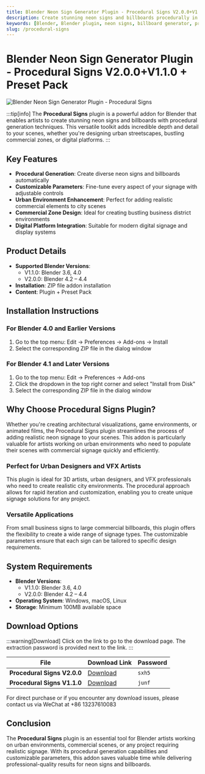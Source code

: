 ```yaml
---
title: Blender Neon Sign Generator Plugin - Procedural Signs V2.0.0+V1.1.0 + Preset Pack
description: Create stunning neon signs and billboards procedurally in Blender with the Procedural Signs plugin. This powerful addon offers customizable parameters for generating a wide variety of neon signage effects for urban environments, commercial zones, and digital platforms.
keywords: [Blender, Blender plugin, neon signs, billboard generator, procedural modeling, 3D signage, urban design, commercial signage, VFX tools, Blender addon]
slug: /procedural-signs
---
```

<!--Above is frontmatter Part-generate depend on content meet Google Seo, you need to balance automation efficiency with Google’s core ranking factors—especially E-E-A-T (Experience, Expertise, Authoritativeness, Trustworthiness), -->

<!--First Part-This is Title -->
# Blender Neon Sign Generator Plugin - Procedural Signs V2.0.0+V1.1.0 + Preset Pack

<!--Second Part-This is First Banner -->
![Blender Neon Sign Generator Plugin - Procedural Signs](https://www.gfxcamp.com/wp-content/uploads/2023/12/Procedural-Signs.jpg)

:::tip[info]
The **Procedural Signs** plugin is a powerful addon for Blender that enables artists to create stunning neon signs and billboards with procedural generation techniques. This versatile toolkit adds incredible depth and detail to your scenes, whether you're designing urban streetscapes, bustling commercial zones, or digital platforms.
:::

## Key Features

- **Procedural Generation**: Create diverse neon signs and billboards automatically
- **Customizable Parameters**: Fine-tune every aspect of your signage with adjustable controls
- **Urban Environment Enhancement**: Perfect for adding realistic commercial elements to city scenes
- **Commercial Zone Design**: Ideal for creating bustling business district environments
- **Digital Platform Integration**: Suitable for modern digital signage and display systems

## Product Details

- **Supported Blender Versions**:
  - V1.1.0: Blender 3.6, 4.0
  - V2.0.0: Blender 4.2 – 4.4
- **Installation**: ZIP file addon installation
- **Content**: Plugin + Preset Pack

## Installation Instructions

### For Blender 4.0 and Earlier Versions
1. Go to the top menu: Edit → Preferences → Add-ons → Install
2. Select the corresponding ZIP file in the dialog window

### For Blender 4.1 and Later Versions
1. Go to the top menu: Edit → Preferences → Add-ons
2. Click the dropdown in the top right corner and select "Install from Disk"
3. Select the corresponding ZIP file in the dialog window

## Why Choose Procedural Signs Plugin?

Whether you're creating architectural visualizations, game environments, or animated films, the Procedural Signs plugin streamlines the process of adding realistic neon signage to your scenes. This addon is particularly valuable for artists working on urban environments who need to populate their scenes with commercial signage quickly and efficiently.

### Perfect for Urban Designers and VFX Artists

This plugin is ideal for 3D artists, urban designers, and VFX professionals who need to create realistic city environments. The procedural approach allows for rapid iteration and customization, enabling you to create unique signage solutions for any project.

### Versatile Applications

From small business signs to large commercial billboards, this plugin offers the flexibility to create a wide range of signage types. The customizable parameters ensure that each sign can be tailored to specific design requirements.

## System Requirements

- **Blender Versions**:
  - V1.1.0: Blender 3.6, 4.0
  - V2.0.0: Blender 4.2 – 4.4
- **Operating System**: Windows, macOS, Linux
- **Storage**: Minimum 100MB available space

<!-- The Last Part-Download -->
## Download Options

:::warning[Download]
Click on the link to go to the download page. The extraction password is provided next to the link.
:::

| File                       | Download Link                                                              | Password |
| -------------------------- | -------------------------------------------------------------------------- | -------- |
| **Procedural Signs V2.0.0** | [Download](https://pan.baidu.com/s/1lIDKIB11zMHAw1Ww8-NNDG?pwd=sxh5) | `sxh5`   |
| **Procedural Signs V1.1.0** | [Download](https://pan.baidu.com/s/1GccjR3X6pa_sGbc2EXTKWQ?pwd=junf) | `junf`   |

For direct purchase or if you encounter any download issues, please contact us via WeChat at +86 13237610083

## Conclusion

The **Procedural Signs** plugin is an essential tool for Blender artists working on urban environments, commercial scenes, or any project requiring realistic signage. With its procedural generation capabilities and customizable parameters, this addon saves valuable time while delivering professional-quality results for neon signs and billboards.